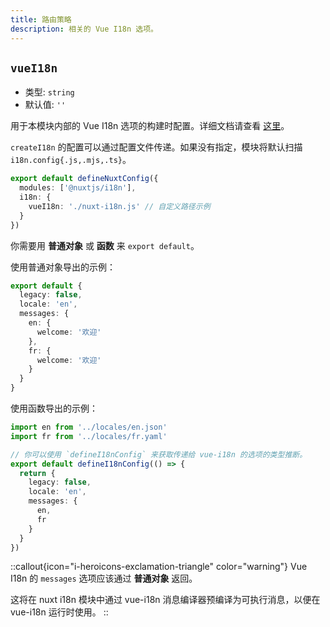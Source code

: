 ```yaml
---
title: 路由策略
description: 相关的 Vue I18n 选项。
---
```


## `vueI18n`

- 类型: `string`
- 默认值: `''`

用于本模块内部的 Vue I18n 选项的构建时配置。详细文档请查看 [这里](https://vue-i18n.intlify.dev/api/general.html#createi18n)。

`createI18n` 的配置可以通过配置文件传递。如果没有指定，模块将默认扫描 `i18n.config{.js,.mjs,.ts}`。

```ts [nuxt.config.ts]
export default defineNuxtConfig({
  modules: ['@nuxtjs/i18n'],
  i18n: {
    vueI18n: './nuxt-i18n.js' // 自定义路径示例
  }
})
```

你需要用 **普通对象** 或 **函数** 来 `export default`。

使用普通对象导出的示例：

```ts
export default {
  legacy: false,
  locale: 'en',
  messages: {
    en: {
      welcome: '欢迎'
    },
    fr: {
      welcome: '欢迎'
    }
  }
}
```

使用函数导出的示例：

```ts
import en from '../locales/en.json'
import fr from '../locales/fr.yaml'

// 你可以使用 `defineI18nConfig` 来获取传递给 vue-i18n 的选项的类型推断。
export default defineI18nConfig(() => {
  return {
    legacy: false,
    locale: 'en',
    messages: {
      en,
      fr
    }
  }
})
```

::callout{icon="i-heroicons-exclamation-triangle" color="warning"}
Vue I18n 的 `messages` 选项应该通过 **普通对象** 返回。

这将在 nuxt i18n 模块中通过 vue-i18n 消息编译器预编译为可执行消息，以便在 vue-i18n 运行时使用。
::
